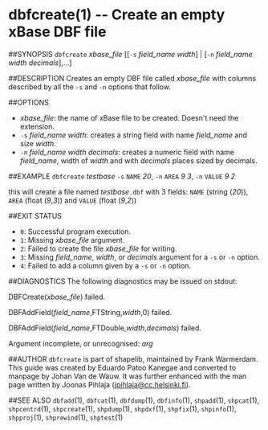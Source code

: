 dbfcreate(1) -- Create an empty xBase DBF file
==============================================

##SYNOPSIS
`dbfcreate` _xbase_file_ [[`-s` _field_name_ _width_] | [`-n` _field_name_ _width_ _decimals_],...]

##DESCRIPTION
Creates an empty DBF file called _xbase_file_ with columns described by all the `-s` and `-n` options that follow.

##OPTIONS
 * _xbase_file_:
 the name of xBase file to be created. Doesn't need the extension.
 * `-s` _field_name_ _width_:
 creates a string field with name _field_name_ and size _width_.
 * `-n` _field_name_ _width_ _decimals_:
 creates a numeric field with name _field_name_, width of _width_ and with _decimals_ places sized by decimals.

##EXAMPLE
`dbfcreate` _testbase_ `-s` `NAME` _20_, `-n` `AREA` _9_ _3_, `-n` `VALUE` _9_ _2_

this will create a file named _testbase_`.dbf` with 3 fields: `NAME` (string (_20_)), `AREA` (float (_9_,_3_)) and `VALUE` (float (_9_,_2_))

##EXIT STATUS
 * `0`:
 Successful program execution.
 * `1`:
 Missing _xbase_file_ argument.
 * `2`:
 Failed to create the file _xbase_file_ for writing.
 * `3`:
 Missing _field_name_, _width_, or _decimals_ argument for a `-s` or `-n` option.
 * `4`:
 Failed to add a column given by a `-s` or `-n` option.

##DIAGNOSTICS
The following diagnostics may be issued on stdout:

DBFCreate(_xbase_file_) failed.

DBFAddField(_field_name_,FTString,_width_,0) failed.

DBFAddField(_field_name_,FTDouble,_width_,_decimals_) failed.

Argument incomplete, or unrecognised: _arg_

##AUTHOR
`dbfcreate` is part of shapelib, maintained by Frank Warmerdam. This guide was created by Eduardo Patoo Kanegae and converted to manpage by Johan Van de Wauw. It was further enhanced with the man page written by Joonas Pihlaja (jpihlaja@cc.helsinki.fi).

##SEE ALSO
`dbfadd`(1), `dbfcat`(1), `dbfdump`(1), `dbfinfo`(1), `shpadd`(1), `shpcat`(1), `shpcentrd`(1), `shpcreate`(1), `shpdump`(1), `shpdxf`(1), `shpfix`(1), `shpinfo`(1), `shpproj`(1), `shprewind`(1), `shptest`(1)

